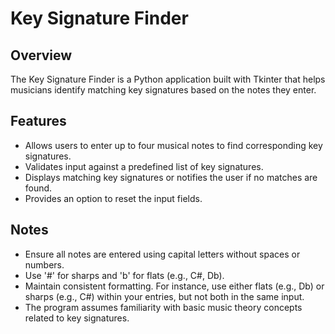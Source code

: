 # Key Signature Finder

## Overview

The Key Signature Finder is a Python application built with Tkinter that helps musicians identify matching key signatures based on the notes they enter.

## Features

- Allows users to enter up to four musical notes to find corresponding key signatures.
- Validates input against a predefined list of key signatures.
- Displays matching key signatures or notifies the user if no matches are found.
- Provides an option to reset the input fields.

## Notes

- Ensure all notes are entered using capital letters without spaces or numbers.
- Use '#' for sharps and 'b' for flats (e.g., C#, Db).
- Maintain consistent formatting. For instance, use either flats (e.g., Db) or sharps (e.g., C#) within your entries, but not both in the same input.
- The program assumes familiarity with basic music theory concepts related to key signatures.

 
